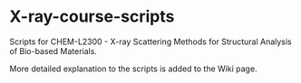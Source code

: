 # X-ray-course-scripts
Scripts for CHEM-L2300 - X-ray Scattering Methods for Structural Analysis of Bio-based Materials.

More detailed explanation to the scripts is added to the Wiki page.

